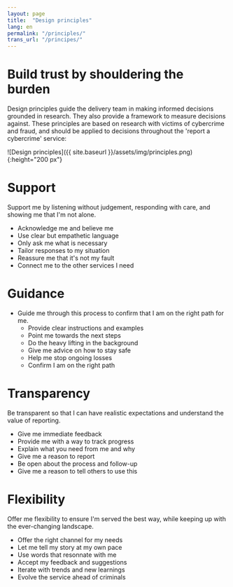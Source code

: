 ```yaml
---
layout: page
title:  "Design principles"
lang: en
permalink: "/principles/"
trans_url: "/principes/"
---
```


# Build trust by shouldering the burden

Design principles guide the delivery team in making informed decisions grounded in research. They also provide a framework to measure decisions against. These principles are based on research with victims of cybercrime and fraud, and should be applied to decisions throughout the 'report a cybercrime' service:

![Design principles]({{ site.baseurl }}/assets/img/principles.png){:height="200 px"}

# Support
Support me by listening without judgement, responding with care, and showing me that I'm not alone.
 + Acknowledge me and believe me
 + Use clear but empathetic language
 + Only ask me what is necessary
 + Tailor responses to my situation
 + Reassure me that it's not my fault
 + Connect me to the other services I need

# Guidance
 * Guide me through this process to confirm that I am on the right path for me.
    * Provide clear instructions and examples
    * Point me towards the next steps
    * Do the heavy lifting in the background
    * Give me advice on how to stay safe
    * Help me stop ongoing losses
    * Confirm I am on the right path

# Transparency
Be transparent so that I can have realistic expectations and understand the value of reporting.
 * Give me immediate feedback
 * Provide me with a way to track progress
 * Explain what you need from me and why
 * Give me a reason to report
 * Be open about the process and follow-up
 * Give me a reason to tell others to use this

# Flexibility
Offer me flexibility to ensure I'm served the best way, while keeping up with the ever-changing landscape.
 * Offer the right channel for my needs
 * Let me tell my story at my own pace
 * Use words that resonnate with me
 * Accept my feedback and suggestions
 * Iterate with trends and new learnings
 * Evolve the service ahead of criminals
